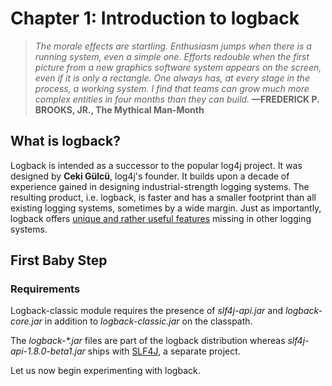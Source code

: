 # Chapter 1: Introduction to logback

> _The morale effects are startling. Enthusiasm jumps when there is a running system, even a simple one. Efforts redouble when the first picture from a new graphics software system appears on the screen, even if it is only a rectangle. One always has, at every stage in the process, a working system. I find that teams can grow much more complex entities in four months than they can build._
**—FREDERICK P. BROOKS, JR., The Mythical Man-Month**


## What is logback?

Logback is intended as a successor to the popular log4j project. It was designed by **Ceki Gülcü**, log4j's founder. It builds upon a decade of experience gained in designing industrial-strength logging systems. The resulting product, i.e. logback, is faster and has a smaller footprint than all existing logging systems, sometimes by a wide margin. Just as importantly, logback offers [unique and rather useful features](https://logback.qos.ch/reasonsToSwitch.html) missing in other logging systems.


## First Baby Step

### Requirements


Logback-classic module requires the presence of _slf4j-api.jar_ and _logback-core.jar_ in addition to _logback-classic.jar_ on the classpath.

The _logback-*.jar_ files are part of the logback distribution whereas _slf4j-api-1.8.0-beta1.jar_ ships with [SLF4J](http://www.slf4j.org/), a separate project.

Let us now begin experimenting with logback.


